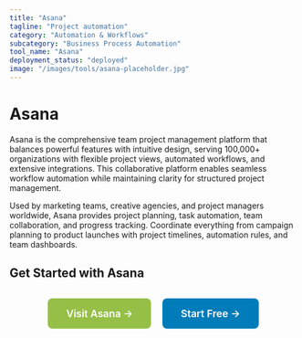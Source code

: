 ```yaml
---
title: "Asana"
tagline: "Project automation"
category: "Automation & Workflows"
subcategory: "Business Process Automation"
tool_name: "Asana"
deployment_status: "deployed"
image: "/images/tools/asana-placeholder.jpg"
---
```


# Asana

Asana is the comprehensive team project management platform that balances powerful features with intuitive design, serving 100,000+ organizations with flexible project views, automated workflows, and extensive integrations. This collaborative platform enables seamless workflow automation while maintaining clarity for structured project management.

Used by marketing teams, creative agencies, and project managers worldwide, Asana provides project planning, task automation, team collaboration, and progress tracking. Coordinate everything from campaign planning to product launches with project timelines, automation rules, and team dashboards.

## Get Started with Asana

<div style="text-align: center; margin: 2rem 0;">
  <a href="https://asana.com" target="_blank" rel="noopener noreferrer" style="display: inline-block; background: #96BF47; color: white; padding: 1rem 2rem; text-decoration: none; border-radius: 8px; font-weight: 600; font-size: 1.1rem; margin-right: 1rem;">Visit Asana →</a>
  <a href="https://asana.com/create-account" target="_blank" rel="noopener noreferrer" style="display: inline-block; background: #007cba; color: white; padding: 1rem 2rem; text-decoration: none; border-radius: 8px; font-weight: 600; font-size: 1.1rem;">Start Free →</a>
</div>